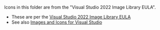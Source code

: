 Icons in this folder are from the "Visual Studio 2022 Image Library EULA".

- These are per the
  [Visual Studio 2022 Image Library EULA](https://www.microsoft.com/download/details.aspx?id=35825)
- See also [Images and Icons for Visual Studio](https://learn.microsoft.com/en-us/visualstudio/extensibility/ux-guidelines/images-and-icons-for-visual-studio?view=vs-2022)
